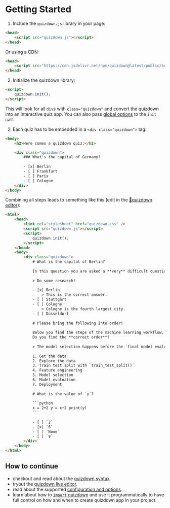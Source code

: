 # Getting Started

1. Include the `quizdown.js` library in your page:

```html
<head>
    <script src="quizdown.js"></script>
</head>
```

Or using a CDN:

```html
<head>
    <script src="https://cdn.jsdelivr.net/npm/quizdown@latest/public/build/quizdown.js"></script>
</head>
```

2. Initialize the quizdown library:

```html
<script>
    quizdown.init();
</script>
```

This will look for all `div`s with `class="quizdown"` and convert the quizdown into an interactive quiz app.
You can also pass [global options](./options.md) to the `init` call.


2. Each quiz has to be embedded in a `<div class="quizdown">` tag:

```html
<body>
    <h2>Here comes a quizdown quiz:</h2>

    <div class="quizdown">
        ### What's the capital of Germany? 
        
        - [x] Berlin 
        - [ ] Frankfurt 
        - [ ] Paris 
        - [ ] Cologne
    </div>
</body>
```

Combining all steps leads to something like this (edit in the [🚀quizdown editor](https://bonartm.github.io/quizdown-live-editor/?code=%23%20What%20is%20the%20capital%20of%20Berlin%3F%20%0A%0AIn%20this%20question%20you%20are%20asked%20a%20**very**%20difficult%20question.%20%0A%0A%3E%20Do%20some%20research!%20%0A%0A-%20%5Bx%5D%20Berlin%0A%20%20%20%20%3E%20This%20is%20the%20correct%20answer.%20%0A-%20%5B%20%5D%20Stuttgart%20%0A-%20%5B%20%5D%20Cologne%20%0A%20%20%20%20%3E%20Cologne%20is%20the%20fourth%20largest%20city.%20%0A-%20%5B%20%5D%20D%C3%BCsseldorf%20%0A%0A%23%20Please%20bring%20the%20following%20into%20order!%20%0A%0ABelow%20you%20find%20the%20steps%20of%20the%20machine%20learning%20workflow.%20%0ADo%20you%20find%20the%20**correct%20order**%3F%20%0A%0A%3E%20The%20model%20selection%20happens%20before%20the%20%60final%20model%20evaluaton%60!%20%0A%0A1.%20Get%20the%20data%20%0A2.%20Explore%20the%20data%20%0A3.%20Train%20test%20split%20with%20%60train_test_split()%60%20%0A4.%20Feature%20engineering%20%0A5.%20Model%20selection%20%0A6.%20Model%20evaluation%20%0A7.%20Deployment%20%0A%0A%23%20What%20is%20the%20value%20of%20%60y%60%3F%20%0A%0A%60%60%60python%0Ax%20%3D%202%2B2%20y%20%3D%20x%2B2%20print(y)%20%0A%60%60%60%20%0A%0A-%20%5B%20%5D%20%602%60%20%0A-%20%5Bx%5D%20%606%60%20%0A-%20%5B%20%5D%20%60None%60%20%0A-%20%5B%20%5D%20%609%60)):

````html
<html>
    <head>
        <link rel="stylesheet" href="quizdown.css" />
        <script src="quizdown.js"></script>
        <script>
            quizdown.init();
        </script>
    </head>
    <body>
        <div class="quizdown">
            # What is the capital of Berlin? 
            
            In this question you are asked a **very** difficult question. 
            
            > Do some research! 
            
            - [x] Berlin
                > This is the correct answer. 
            - [ ] Stuttgart 
            - [ ] Cologne 
                > Cologne is the fourth largest city. 
            - [ ] Düsseldorf 
            
            # Please bring the following into order! 
            
            Below you find the steps of the machine learning workflow. 
            Do you find the **correct order**? 
            
            > The model selection happens before the `final model evaluation`!
            
            1. Get the data 
            2. Explore the data 
            3. Train test split with `train_test_split()` 
            4. Feature engineering 
            5. Model selection 
            6. Model evaluation 
            7. Deployment 
            
            # What is the value of `y`? 
            
            ```python
            x = 2+2 y = x+2 print(y) 
            ``` 
            
            - [ ] `2` 
            - [x] `6` 
            - [ ] `None` 
            - [ ] `9`
        </div>
    </body>
</html>
````

## How to continue

- checkout and read about the [quizdown syntax](./syntax.md).
- tryout the [quizdown live editor](https://bonartm.github.io/quizdown-live-editor/).
- read about the supported [configuration and options](options.md).
- learn about how to [`import` quizdown](./module_import.md) and use it programmatically to have full control on how and when to create quizdown app in your project. 

